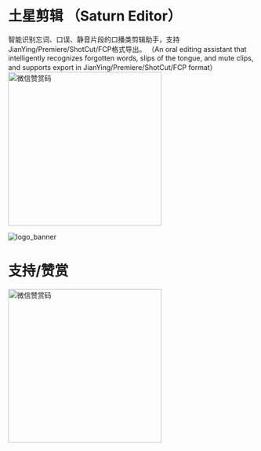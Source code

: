 # 土星剪辑 （Saturn Editor）
智能识别忘词、口误、静音片段的口播类剪辑助手，支持JianYing/Premiere/ShotCut/FCP格式导出。
（An oral editing assistant that intelligently recognizes forgotten words, slips of the tongue, and mute clips, and supports export in JianYing/Premiere/ShotCut/FCP format）
<img width="313" alt="微信赞赏码" src="https://user-images.githubusercontent.com/22977780/169629264-4ebe3e24-f5a4-4b46-bae5-11ebe8af8703.jpg">

![logo_banner](https://user-images.githubusercontent.com/22977780/169640776-9c5e3ea8-7b02-49b8-8049-c372d8c42165.png)



# 支持/赞赏
<img width="313" alt="微信赞赏码" src="https://user-images.githubusercontent.com/22977780/169629264-4ebe3e24-f5a4-4b46-bae5-11ebe8af8703.jpg">
